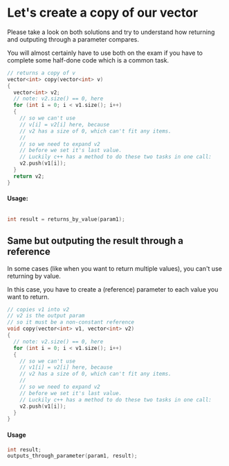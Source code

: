 # Let's create a copy of our vector

Please take a look on both solutions and try to understand how returning and outputing through a parameter compares.

You will almost certainly have to use both on the exam if you have to complete some half-done code which is a common task.

```c++
// returns a copy of v
vector<int> copy(vector<int> v)
{
  vector<int> v2;
  // note: v2.size() == 0, here
  for (int i = 0; i < v1.size(); i++)
  {
    // so we can't use
    // v[i] = v2[i] here, because
    // v2 has a size of 0, which can't fit any items.
    //
    // so we need to expand v2
    // before we set it's last value.
    // Luckily c++ has a method to do these two tasks in one call:
    v2.push(v1[i]);
  }
  return v2;
}
```

#### Usage:
```c++

int result = returns_by_value(param1);

```

## Same but outputing the result through a reference

In some cases (like when you want to return multiple values), you can't use returning by value.

In this case, you have to create a (reference) parameter to each value you want to return.

```c++
// copies v1 into v2
// v2 is the output param
// so it must be a non-constant reference
void copy(vector<int> v1, vector<int> v2)
{
  // note: v2.size() == 0, here
  for (int i = 0; i < v1.size(); i++)
  {
    // so we can't use
    // v1[i] = v2[i] here, because
    // v2 has a size of 0, which can't fit any items.
    //
    // so we need to expand v2
    // before we set it's last value.
    // Luckily c++ has a method to do these two tasks in one call:
    v2.push(v1[i]);
  }
}
```

#### Usage

```c++
int result;
outputs_through_parameter(param1, result);
```
